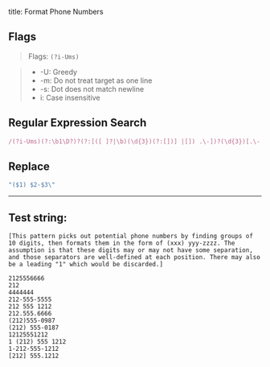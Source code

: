 title: Format Phone Numbers

## Flags

> Flags: `(?i-Ums)`

> * -U: Greedy
> * -m: Do not treat target as one line
> * -s: Dot does not match newline
> * i: Case insensitive

## Regular Expression Search

```ruby
/(?i-Ums)(?:\b1\D?)?(?:[([ ]?|\b)(\d{3})(?:[])] |[]) .\-])?(\d{3})[.\- ]?(\d{4})\b/
```

## Replace

```ruby
"($1) $2-$3\"
```

---

## Test string:

```text
[This pattern picks out potential phone numbers by finding groups of 10 digits, then formats them in the form of (xxx) yyy-zzzz. The assumption is that these digits may or may not have some separation, and those separators are well-defined at each position. There may also be a leading "1" which would be discarded.]

2125556666
212
4444444
212-555-5555
212 555 1212
212.555.6666
(212)555-0987
(212) 555-0187
12125551212
1 (212) 555 1212
1-212-555-1212
[212] 555.1212

```


